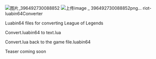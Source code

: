 ![图片_396492730088852](https://github.com/user-attachments/assets/74ba7c4f-9266-4c00-a3d8-d1135adfce18)
![上传image _ 396492730088852png...]()
riot-luabin64Converter<br>

Luabin64 files for converting League of Legends<br>

Convert.luabin64 to text.lua

Convert.lua back to the game file.luabin64

Teaser coming soon<br>
